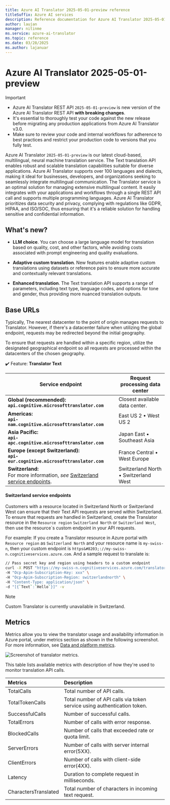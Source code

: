 ```yaml
---
title: Azure AI Translator 2025-05-01-preview reference
titleSuffix: Azure AI services
description: Reference documentation for Azure AI Translator 2025-05-01-preview operations and capabilities.
author: laujan
manager: nitinme
ms.service: azure-ai-translator
ms.topic: reference
ms.date: 03/28/2025
ms.author: lajanuar
---
```


# Azure AI Translator 2025-05-01-preview 

>[!IMPORTANT]
> * Azure AI Translator REST API `2025-05-01-preview` is new version of the Azure AI Translator REST API **with breaking changes**.
> * It's essential to thoroughly test your code against the new release before migrating any production applications from Azure AI Translator v3.0.
> * Make sure to review your code and internal workflows for adherence to best practices and restrict your production code to versions that you fully test.

Azure AI Translator `2025-05-01-preview` is our latest cloud-based, multilingual, neural machine translation service. The Text translation API enables robust and scalable translation capabilities suitable for diverse applications. Azure AI Translator supports over 100 languages and dialects, making it ideal for businesses, developers, and organizations seeking to seamlessly integrate multilingual communication. The Translator service is an optimal solution for managing extensive multilingual content. It easily integrates with your applications and workflows through a single REST API call and supports multiple programming languages. Azure AI Translator prioritizes data security and privacy, complying with regulations like GDPR, HIPAA, and ISO/SOC, thus ensuring that it's a reliable solution for handling sensitive and confidential information.

## What's new?

* **LLM choice**. You can choose a large language model for translation based on quality, cost, and other factors, while avoiding costs associated with prompt engineering and quality evaluations.

* **Adaptive custom translation**. New features enable adaptive custom translations using datasets or reference pairs to ensure more accurate and contextually relevant translations.

* **Enhanced translation**. The Text translation API supports a range of parameters, including text type, language codes, and options for tone and gender, thus providing more nuanced translation outputs.

## Base URLs

Typically, The nearest datacenter to the point of origin manages requests to Translator. However, if there's a datacenter failure when utilizing the global endpoint, requests may be redirected beyond the initial geography.

To ensure that requests are handled within a specific region, utilize the designated geographical endpoint so all requests are processed within the datacenters of the chosen geography.

✔️ Feature: **Translator Text** </br>

| Service endpoint | Request processing data center |
|------------------|--------------------------|
|**Global (recommended):**</br>**`api.cognitive.microsofttranslator.com`**|Closest available data center.|
|**Americas:**</br>**`api-nam.cognitive.microsofttranslator.com`**|East US 2 &bull; West US 2|
|**Asia Pacific:**</br>**`api-apc.cognitive.microsofttranslator.com`**|Japan East &bull; Southeast Asia|
|**Europe (except Switzerland):**</br>**`api-eur.cognitive.microsofttranslator.com`**|France Central &bull; West Europe|
|**Switzerland:**</br> For more information, *see* [Switzerland service endpoints](#switzerland-service-endpoints).|Switzerland North &bull; Switzerland West|

#### Switzerland service endpoints

Customers with a resource located in Switzerland North or Switzerland West can ensure that their Text API requests are served within Switzerland. To ensure that requests are handled in Switzerland, create the Translator resource in the `Resource region` `Switzerland North` or `Switzerland West`, then use the resource`s custom endpoint in your API requests.

For example: If you create a Translator resource in Azure portal with `Resource region` as `Switzerland North` and your resource name is `my-swiss-n`, then your custom endpoint is `https&#8203;://my-swiss-n.cognitiveservices.azure.com`. And a sample request to translate is:

 ```bash
// Pass secret key and region using headers to a custom endpoint
curl -X POST "https://my-swiss-n.cognitiveservices.azure.com/translator/text/2025-05-01-preview/translate?to=fr" \
-H "Ocp-Apim-Subscription-Key: xxx" \
-H "Ocp-Apim-Subscription-Region: switzerlandnorth" \
-H "Content-Type: application/json" \
-d "[{`Text`:`Hello`}]" -v
```

> [!NOTE]
> Custom Translator is currently unavailable in Switzerland.

## Metrics

Metrics allow you to view the translator usage and availability information in Azure portal, under metrics section as shown in the following screenshot. For more information, see [Data and platform metrics](/azure/azure-monitor/essentials/data-platform-metrics).

![Screenshot of translator metrics.](../../../media/translatormetrics.png)

This table lists available metrics with description of how they're used to monitor translation API calls.

| Metrics | Description |
|:----|:-----|
| TotalCalls| Total number of API calls.|
| TotalTokenCalls| Total number of API calls via token service using authentication token.|
| SuccessfulCalls| Number of successful calls.|
| TotalErrors| Number of calls with error response.|
| BlockedCalls| Number of calls that exceeded rate or quota limit.|
| ServerErrors| Number of calls with server internal error(5XX).|
| ClientErrors| Number of calls with client-side error(4XX).|
| Latency| Duration to complete request in milliseconds.|
| CharactersTranslated| Total number of characters in incoming text request.|





